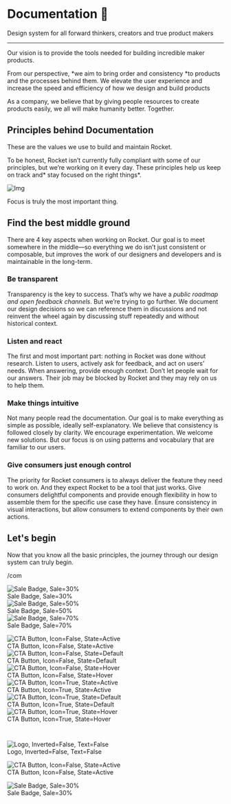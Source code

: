 
# Documentation 🚀

Design system for all forward thinkers, creators and true product makers

---

Our vision is to provide the tools needed for building incredible maker products.

From our perspective, *we aim to bring order and consistency *to products and the processes behind them. We elevate the user experience and increase the speed and efficiency of how we design and build products

As a company, we believe that by giving people resources to create products easily, we all will make humanity better. Together.

## Principles behind Documentation

These are the values we use to build and maintain Rocket.

To be honest, Rocket isn’t currently fully compliant with some of our principles, but we’re working on it every day. These principles help us keep on track and* stay focused on the right things*.

![Img](https://studio-assets.supernova.io/design-systems/14533/9289758a-6300-472a-bbc6-a57098081abf.jpeg)

Focus is truly the most important thing.

## Find the best middle ground

There are 4 key aspects when working on Rocket. Our goal is to meet somewhere in the middle—so everything we do isn’t just consistent or composable, but improves the work of our designers and developers and is maintainable in the long-term.

### Be transparent

Transparency is the key to success. That’s why we have a *public roadmap and open feedback channels*. But we’re trying to go further. We document our design decisions so we can reference them in discussions and not reinvent the wheel again by discussing stuff repeatedly and without historical context.

### Listen and react

The first and most important part: nothing in Rocket was done without research. Listen to users, actively ask for feedback, and act on users’ needs. When answering, provide enough context. Don’t let people wait for our answers. Their job may be blocked by Rocket and they may rely on us to help them.

### Make things intuitive

Not many people read the documentation. Our goal is to make everything as simple as possible, ideally self-explanatory. We believe that consistency is followed closely by clarity. We encourage experimentation. We welcome new solutions. But our focus is on using patterns and vocabulary that are familiar to our users.

### Give consumers just enough control

The priority for Rocket consumers is to always deliver the feature they need to work on. And they expect Rocket to be a tool that just works. Give consumers delightful components and provide enough flexibility in how to assemble them for the specific use case they have. Ensure consistency in visual interactions, but allow consumers to extend components by their own actions.

## Let's begin

Now that you know all the basic principles, the journey through our design system can truly begin.

/com

  
![Sale Badge, Sale=30%](https://studio-assets.supernova.io/design-systems/14533/08c6a21e-b509-447d-93db-e0c8902c5856.png)  
Sale Badge, Sale=30%  
![Sale Badge, Sale=50%](https://studio-assets.supernova.io/design-systems/14533/9a55a781-b1a3-4998-9ccd-72d5c98f0d5b.png)  
Sale Badge, Sale=50%  
![Sale Badge, Sale=70%](https://studio-assets.supernova.io/design-systems/14533/50e84e84-753e-4547-904a-debab600c89a.png)  
Sale Badge, Sale=70%  


  
![CTA Button, Icon=False, State=Active](https://studio-assets.supernova.io/design-systems/14533/b2c3ddb5-4846-40e2-89ac-440557b5a87c.png)  
CTA Button, Icon=False, State=Active  
![CTA Button, Icon=False, State=Default](https://studio-assets.supernova.io/design-systems/14533/19fea2e4-f94a-43a1-9434-c0deb217a934.png)  
CTA Button, Icon=False, State=Default  
![CTA Button, Icon=False, State=Hover](https://studio-assets.supernova.io/design-systems/14533/e801b01b-1c64-4e4a-98bc-35298a9ce322.png)  
CTA Button, Icon=False, State=Hover  
![CTA Button, Icon=True, State=Active](https://studio-assets.supernova.io/design-systems/14533/6a7fd580-3043-4da8-8f15-c4c785e1e0ba.png)  
CTA Button, Icon=True, State=Active  
![CTA Button, Icon=True, State=Default](https://studio-assets.supernova.io/design-systems/14533/c4cb0ee7-9f5c-417d-8fac-afde2e75cd6e.png)  
CTA Button, Icon=True, State=Default  
![CTA Button, Icon=True, State=Hover](https://studio-assets.supernova.io/design-systems/14533/37788acd-88d1-4b3c-b385-2faad6fc45df.png)  
CTA Button, Icon=True, State=Hover  


```javascript  
  
```

  
![Logo, Inverted=False, Text=False](https://studio-assets.supernova.io/design-systems/14533/44a6177c-17c2-40ee-9ed8-52ccfdf81f64.png)  
Logo, Inverted=False, Text=False  


  
  


  
![CTA Button, Icon=False, State=Active](https://studio-assets.supernova.io/design-systems/14533/b2c3ddb5-4846-40e2-89ac-440557b5a87c.png)  
CTA Button, Icon=False, State=Active  


  
![Sale Badge, Sale=30%](https://studio-assets.supernova.io/design-systems/14533/08c6a21e-b509-447d-93db-e0c8902c5856.png)  
Sale Badge, Sale=30%  
